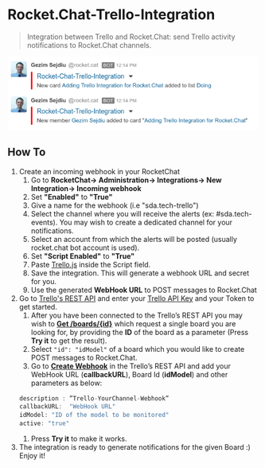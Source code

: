 # Rocket.Chat-Trello-Integration
>Integration between Trello and Rocket.Chat: send Trello activity notifications to Rocket.Chat channels.

![image](Rocket.Chat-Trello-Integration.png)

## How To
1. Create an incoming webhook in your RocketChat
   1. Go to **RocketChat-> Administration-> Integrations-> New Integration-> Incoming webhook**
   1. Set **"Enabled"** to **"True"**
   1. Give a name for the webhook (i.e "sda.tech-trello")
   1. Select the channel where you will receive the alerts (ex: #sda.tech-events). You may wish to create a dedicated channel for your notifications.
   1. Select an account from which the alerts will be posted (usually rocket.chat bot account is used).
   1. Set **"Script Enabled"** to **"True"**
   1. Paste [Trello.js](https://github.com/GezimSejdiu/Rocket.Chat-Trello-Integration/blob/master/Trello.js) inside the Script field.
   1. Save the integration. This will generate a webhook URL and secret for you.
   1. Use the generated **WebHook URL** to POST messages to Rocket.Chat
1. Go to [Trello's REST API](https://developers.trello.com/v1.0/reference) and enter your [Trello API Key](https://trello.com/app-key) and your Token to get started.
   1. After you have been connected to the Trello’s REST API you may wish to **[Get /boards/{id}](https://developers.trello.com/v1.0/reference#boardsboardid-1)** which request a single board you are looking for, by providing the **ID** of the board as a parameter (Press **Try it** to get the result).
   1. Select `"id": "idModel"` of a board which you would like to create POST messages to Rocket.Chat.
   1. Go to **[Create Webhook](https://developers.trello.com/v1.0/reference#webhooks-2)** in the Trello’s REST API and add your WebHook URL (**callbackURL**), Board Id (**idModel**) and other parameters as below:
   ```javascript
   description : ”Trello-YourChannel-Webhook”
   callbackURL:  "WebHook URL"
   idModel: "ID of the model to be monitored"
   active: "true"
   ```
   1. Press **Try it** to make it works.
1. The integration is ready to generate notifications for the given Board :) Enjoy it!
